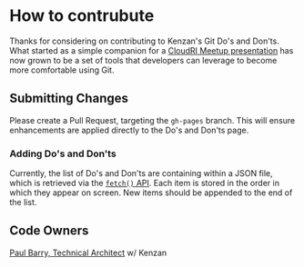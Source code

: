 # How to contrubute

Thanks for considering on contributing to Kenzan's Git Do's and Don'ts. What started as a simple companion for a [CloudRI Meetup presentation](https://www.youtube.com/watch?v=n5eX5A98jGg) has now grown to be a set of tools that developers can leverage to become more comfortable using Git.

## Submitting Changes

Please create a Pull Request, targeting the `gh-pages` branch. This will ensure enhancements are applied directly to the Do's and Don'ts page. 

### Adding Do's and Don'ts

Currently, the list of Do's and Don'ts are containing within a JSON file, which is retrieved via the [`fetch()` API](https://developer.mozilla.org/en-US/docs/Web/API/Fetch_API). Each item is stored in the order in which they appear on screen. New items should be appended to the end of the list. 

## Code Owners

[Paul Barry, Technical Architect](https://github.com/paul-barry-kenzan) w/ Kenzan